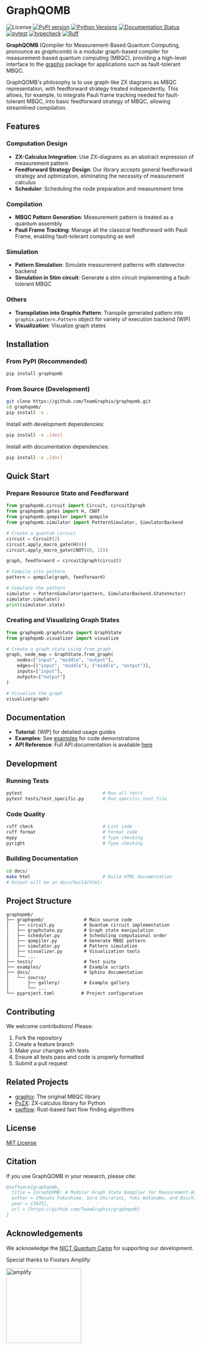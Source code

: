 # GraphQOMB

![License](https://img.shields.io/github/license/TeamGraphix/graphqomb)
[![PyPI version](https://badge.fury.io/py/graphqomb.svg)](https://badge.fury.io/py/graphqomb)
[![Python Versions](https://img.shields.io/pypi/pyversions/graphqomb.svg)](https://pypi.org/project/graphqomb/)
[![Documentation Status](https://readthedocs.org/projects/graphqomb/badge/?version=latest)](https://graphqomb.readthedocs.io/en/latest/?badge=latest)
[![pytest](https://github.com/TeamGraphix/graphqomb/actions/workflows/pytest.yml/badge.svg)](https://github.com/TeamGraphix/graphqomb/actions/workflows/pytest.yml)
[![typecheck](https://github.com/TeamGraphix/graphqomb/actions/workflows/typecheck.yml/badge.svg)](https://github.com/TeamGraphix/graphqomb/actions/workflows/typecheck.yml)
[![Ruff](https://img.shields.io/endpoint?url=https://raw.githubusercontent.com/astral-sh/ruff/main/assets/badge/v2.json)](https://github.com/astral-sh/ruff)

**GraphQOMB** (Qompiler for Measurement-Based Quantum Computing, pronounce as _graphcomb_) is a modular graph-based compiler for measurement-based quantum computing (MBQC), providing a high-level interface to the [graphix](https://github.com/TeamGraphix/graphix) package for applications such as fault-tolerant MBQC.

GraphQOMB's philosophy is to use graph-like ZX diagrams as MBQC representation, with feedforward strategy treated independently.
This allows, for example, to integrate Pauli frame tracking needed for fault-tolerant MBQC, into basic feedforward strategy of MBQC, allowing streamlined compilation.

## Features

### Computation Design

- **ZX-Calculus Integration**: Use ZX-diagrams as an abstract expression of measurement pattern
- **Feedforward Strategy Design**: Our library accepts general feedforward strategy and optimization, eliminating the necessity of measurement calculus
- **Scheduler**: Scheduling the node preparation and measurement time

### Compilation

- **MBQC Pattern Generation**: Measurement pattern is treated as a quantum assembly
- **Pauli Frame Tracking**: Manage all the classical feedforward with Pauli Frame, enabling fault-tolerant computing as well

### Simulation

- **Pattern Simulation**: Simulate measurement patterns with statevector backend
- **Simulation in Stim circuit**: Generate a stim circuit implementing a fault-tolerant MBQC

### Others

- **Transpilation into Graphix Pattern**: Transpile generated pattern into `graphix.pattern.Pattern` object for variety of execution backend (WIP)
- **Visualization**: Visualize graph states

## Installation

### From PyPI (Recommended)

```bash
pip install graphqomb
```

### From Source (Development)

```bash
git clone https://github.com/TeamGraphix/graphqomb.git
cd graphqomb/
pip install -e .
```

Install with development dependencies:

```bash
pip install -e .[dev]
```

Install with documentation dependencies:

```bash
pip install -e .[doc]
```

## Quick Start

### Prepare Resource State and Feedforward

```python
from graphqomb.circuit import Circuit, circuit2graph
from graphqomb.gates import H, CNOT
from graphqomb.qompiler import qompile
from graphqomb.simulator import PatternSimulator, SimulatorBackend

# Create a quantum circuit
circuit = Circuit(2)
circuit.apply_macro_gate(H(0))
circuit.apply_macro_gate(CNOT((0, 1)))

graph, feedforward = circuit2graph(circuit)

# Compile into pattern
pattern = qompile(graph, feedforward)

# Simulate the pattern
simulator = PatternSimulator(pattern, SimulatorBackend.StateVector)
simulator.simulate()
print(simulator.state)
```

### Creating and Visualizing Graph States

```python
from graphqomb.graphstate import GraphState
from graphqomb.visualizer import visualize

# Create a graph state using from_graph
graph, node_map = GraphState.from_graph(
    nodes=["input", "middle", "output"],
    edges=[("input", "middle"), ("middle", "output")],
    inputs=["input"],
    outputs=["output"]
)

# Visualize the graph
visualize(graph)
```

## Documentation

- **Tutorial**: [WIP] for detailed usage guides
- **Examples**: See [examples](https://graphqomb.readthedocs.io/en/latest/gallery/index.html) for code demonstrations
- **API Reference**: Full API documentation is available [here](https://graphqomb.readthedocs.io/en/latest/references.html)

## Development

### Running Tests

```bash
pytest                              # Run all tests
pytest tests/test_specific.py       # Run specific test file
```

### Code Quality

```bash
ruff check                          # Lint code
ruff format                         # Format code
mypy                                # Type checking
pyright                             # Type checking
```

### Building Documentation

```bash
cd docs/
make html                           # Build HTML documentation
# Output will be in docs/build/html/
```

## Project Structure

```
graphqomb/
├── graphqomb/               # Main source code
│   ├── circuit.py           # Quantum circuit implementation
│   ├── graphstate.py        # Graph state manipulation
|   ├── scheduler.py         # Scheduling computaional order
│   ├── qompiler.py          # Generate MBQC pattern
│   ├── simulator.py         # Pattern simulation
│   ├── visualizer.py        # Visualization tools
│   └── ...
├── tests/                   # Test suite
├── examples/                # Example scripts
├── docs/                    # Sphinx documentation
│   └── source/
│       ├── gallery/         # Example gallery
│       └── ...
└── pyproject.toml          # Project configuration
```

## Contributing

We welcome contributions! Please:

1. Fork the repository
2. Create a feature branch
3. Make your changes with tests
4. Ensure all tests pass and code is properly formatted
5. Submit a pull request

## Related Projects

- [graphix](https://github.com/TeamGraphix/graphix): The original MBQC library
- [PyZX](https://github.com/Quantomatic/pyzx): ZX-calculus library for Python
- [swiflow](https://github.com/TeamGraphix/swiflow): Rust-based fast flow finding algorithms

## License

[MIT License](LICENSE)

## Citation

If you use GraphQOMB in your research, please cite:

```bibtex
@software{graphqomb,
  title = {GraphQOMB: A Modular Graph State Qompiler for Measurement-Based Quantum Computation},
  author = {Masato Fukushima, Sora Shiratani, Yuki Watanabe, and Daichi Sasaki},
  year = {2025},
  url = {https://github.com/TeamGraphix/graphqomb}
}
```

## Acknowledgements

We acknowledge the [NICT Quantum Camp](https://nqc.nict.go.jp/) for supporting our development.

Special thanks to Fixstars Amplify:

<p><a href="https://amplify.fixstars.com/en/">
<img src="https://github.com/TeamGraphix/graphix/raw/master/docs/imgs/fam_logo.png" alt="amplify" width="200"/>
</a></p>
